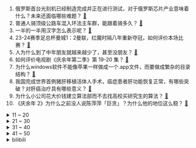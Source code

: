 1. 俄罗斯首台光刻机已经制造完成并正在进行测试，对于俄罗斯芯片产业意味着什么？未来还面临哪些难题？ [:link:](https://www.zhihu.com/question/657130667)
2. 普通人骑顶级公路车混入环法主车群，能跟着骑多久？ [:link:](https://www.zhihu.com/question/655978576)
3. 一半的一半用汉字怎么表示呢？ [:link:](https://www.zhihu.com/question/655382541)
4. 23-24赛季足总杯曼城1：2曼联，红魔时隔八年重新夺冠，如何评价本场比赛？ [:link:](https://www.zhihu.com/question/657171582)
5. 人为什么到了中年朋友就越来越少了，甚至没朋友？ [:link:](https://www.zhihu.com/question/656325912)
6. 如何评价电视剧《庆余年第二季》第 19-20 集？ [:link:](https://www.zhihu.com/question/657043688)
7. 为什么windows软件不能像苹果一样做成一个.app文件，而要做成繁杂的目录结构？ [:link:](https://www.zhihu.com/question/655956792)
8. 我国完成世界首例猪肝移植活体人手术，癌症患者肝功能恢复正常，有哪些突破？对肝癌治疗具有哪些意义？ [:link:](https://www.zhihu.com/question/657037177)
9. 为什么小公司花大价钱建立算法部而不去找高校买研究生的算法？ [:link:](https://www.zhihu.com/question/656703790)
10. 《庆余年 2》为什么之前没人说陈萍萍「巨贪」？为什么他的地位这么稳？ [:link:](https://www.zhihu.com/question/656958062)
<details>
<summary>11 ~ 20</summary>

11. 亚当·兰伯特在欧美歌手中是什么水平？ [:link:](https://www.zhihu.com/question/656805753)
12. 网传京东「内部考勤调整、上班收费代打卡」等问题，京东回应系谣言，具体情况如何？暴露出京东内部哪些问题？ [:link:](https://www.zhihu.com/question/657052672)
13. 《庆余年》第二季中范闲为什么要把范思辙送去北齐？ [:link:](https://www.zhihu.com/question/656847935)
14. 如何看待最近各品牌推行的家电用品换新活动，哪些产品值得现在入手？ [:link:](https://www.zhihu.com/question/657130764)
15. 为什么有人说人性化设计才是高端家电的核心竞争力？ [:link:](https://www.zhihu.com/question/657105001)
16. 怎么练就强大的内心? [:link:](https://www.zhihu.com/question/653764316)
17. 有哪些道理，是很多年之后才明白的？ [:link:](https://www.zhihu.com/question/24407407)
18. 鸣潮开服流水不佳，游戏玩法优化和角色性别外观哪个负主要责任？ [:link:](https://www.zhihu.com/question/657016994)
19. 为什么要读《庄子》？ [:link:](https://www.zhihu.com/question/656623083)
20. 《庆余年》里庆帝武功那么厉害，他的儿子们为啥武功平平，甚至不会？ [:link:](https://www.zhihu.com/question/656642391)
</details>
<details>
<summary>21 ~ 30</summary>

21. 如何评价Dota2 7.36更新？ [:link:](https://www.zhihu.com/question/656893462)
22. 为什么古丝绸之路的起点选择了长安？ [:link:](https://www.zhihu.com/question/652388022)
23. 《歌手 2024》第三期排名公布，凡希亚、黄宣、香缇莫位列前三，亚当袭榜成功，如何看待本期排名？ [:link:](https://www.zhihu.com/question/657062542)
24. 体育中考如何提升孩子跳绳分数？ [:link:](https://www.zhihu.com/question/657060604)
25. 为什么全世界都在盯着美国何时“降息”？ [:link:](https://www.zhihu.com/question/656168889)
26. 联合国国际法院要求以色列立即停止拉法军事行动，当地人道主义形势已属「灾难」，哪些信息值得关注？ [:link:](https://www.zhihu.com/question/657065903)
27. 在月球上游泳会是一种什么样的体验？ [:link:](https://www.zhihu.com/question/440028850)
28. 美国确认第二例人感染禽流感病例，轻微症状、感染后很快恢复，如何从医学角度解读？ [:link:](https://www.zhihu.com/question/656892899)
29. 强者的本质是什么? [:link:](https://www.zhihu.com/question/622671119)
30. 怎样评价成都这个城市？ [:link:](https://www.zhihu.com/question/311873765)
</details>
<details>
<summary>31 ~ 40</summary>

31. 有哪些学过的课文是在你长大以后才真正读懂的？ [:link:](https://www.zhihu.com/question/656811070)
32. 为何甲状腺结节越来越常见？ [:link:](https://www.zhihu.com/question/656809682)
33. nba西决独行侠109-108森林狼，东契奇准绝杀，如何评价这场比赛？ [:link:](https://www.zhihu.com/question/657114168)
34. 欧盟（不含英国）现在还有什么值得我们购买的武器装备？ [:link:](https://www.zhihu.com/question/657005940)
35. 如何评价高群书执导，黄志忠、姜武、郭涛主演的电影版《三叉戟》？ [:link:](https://www.zhihu.com/question/657013084)
36. 为什么直辖市的教育部门都叫做市教委（教育委员会），而各省都称为教育厅呢？ [:link:](https://www.zhihu.com/question/53408035)
37. 超英电影在国内为什么越来越没排面了？ [:link:](https://www.zhihu.com/question/630281533)
38. 中年少女这个词怎么理解？ [:link:](https://www.zhihu.com/question/629995259)
39. 如果你实现了财富自由，你最想做的事情是什么? [:link:](https://www.zhihu.com/question/656904320)
40. 23-24 赛季 NBA独行侠 109:108 森林狼，如何评价这场比赛？ [:link:](https://www.zhihu.com/question/657104031)
</details>
<details>
<summary>41 ~ 50</summary>

41. 为什么人类作为杂食性非常高的动物，却有个非常脆弱的胃？ [:link:](https://www.zhihu.com/question/403519563)
42. 如何评价那英在《歌手 2024》第三期演唱的《到时见》？ [:link:](https://www.zhihu.com/question/657039559)
43. 把20只比特犬放进非洲大草原里能活一星期吗？ [:link:](https://www.zhihu.com/question/358271291)
44. 正史中的司马懿是一个怎样的人？ [:link:](https://www.zhihu.com/question/650164682)
45. 为什么很多网文作者坚信码字能提高写作能力？ [:link:](https://www.zhihu.com/question/657019110)
46. 如何评价杨幂在《狐妖小红娘·月红篇》中的表现？ [:link:](https://www.zhihu.com/question/656933729)
47. 产品经理是怎样面对 35 岁焦虑的？ [:link:](https://www.zhihu.com/question/656961917)
48. WTT常规挑战赛太原站，王楚钦/孙颖莎2-3不敌队友薛飞/石洵瑶止步混双8强，如何评价本场比赛 ? [:link:](https://www.zhihu.com/question/657019591)
49. 工作后女儿基本不和家里联系了怎么办? [:link:](https://www.zhihu.com/question/656437312)
50. 《金粉世家》为什么让人觉得经典？ [:link:](https://www.zhihu.com/question/278247737)
</details><details>
<summary>bilibili</summary>

</details>